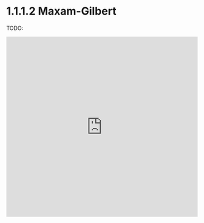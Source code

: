 # 1.1.1.2 Maxam-Gilbert

TODO:

<iframe width="100%" height="473" src="https://www.youtube.com/embed/V9a3OcjN0lM?si=1yMw6HNEh9uuc7nE&amp;start=20" title="YouTube video player" frameborder="0" allow="accelerometer; autoplay; clipboard-write; encrypted-media; gyroscope; picture-in-picture; web-share" allowfullscreen></iframe>
